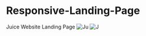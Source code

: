 # Responsive-Landing-Page
Juice Website Landing Page
![Ju](https://user-images.githubusercontent.com/72185266/179412743-e2683952-ab9d-4fd3-aa6f-b936f21ded9c.gif) ![J](https://user-images.githubusercontent.com/72185266/179412846-7cf028ad-e23e-468d-97af-1eddd05e2929.gif)




